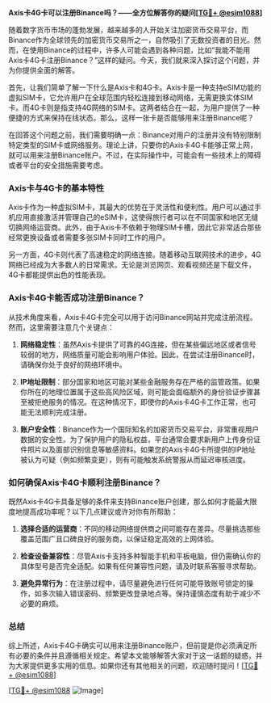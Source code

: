 **Axis卡4G卡可以注册Binance吗？——全方位解答你的疑问[[TG💪+ @esim1088](https://t.me/s/esim1088)]**

随着数字货币市场的蓬勃发展，越来越多的人开始关注加密货币交易平台，而Binance作为全球领先的加密货币交易所之一，自然吸引了无数投资者的目光。然而，在使用Binance的过程中，许多人可能会遇到各种问题，比如“我能不能用Axis卡4G卡注册Binance？”这样的疑问。今天，我们就来深入探讨这个问题，并为你提供全面的解答。

首先，让我们简单了解一下什么是Axis卡和4G卡。Axis卡是一种支持eSIM功能的虚拟SIM卡，它允许用户在全球范围内轻松连接到移动网络，无需更换实体SIM卡。而4G卡则是指支持4G网络的SIM卡。这两者结合在一起，为用户提供了一种便捷的方式来保持在线状态。那么，这样一张卡是否能够用来注册Binance呢？

在回答这个问题之前，我们需要明确一点：Binance对用户的注册并没有特别限制特定类型的SIM卡或网络服务。理论上讲，只要你的Axis卡4G卡能够正常上网，就可以用来注册Binance账户。不过，在实际操作中，可能会有一些技术上的障碍或者平台的安全措施需要考虑。

### Axis卡与4G卡的基本特性

Axis卡作为一种虚拟SIM卡，其最大的优势在于灵活性和便利性。用户可以通过手机应用直接激活并管理自己的eSIM卡，这使得旅行者可以在不同国家和地区无缝切换网络运营商。此外，由于Axis卡不依赖于物理SIM卡槽，因此它非常适合那些经常更换设备或者需要多张SIM卡同时工作的用户。

另一方面，4G卡则代表了高速稳定的网络连接。随着移动互联网技术的进步，4G网络已经成为大多数人的日常需求。无论是浏览网页、观看视频还是下载文件，4G卡都能提供出色的性能表现。

### Axis卡4G卡能否成功注册Binance？

从技术角度来看，Axis卡4G卡完全可以用于访问Binance网站并完成注册流程。然而，这里需要注意几个关键点：

1. **网络稳定性**：虽然Axis卡提供了可靠的4G连接，但在某些偏远地区或者信号较弱的地方，网络质量可能会影响用户体验。因此，在尝试注册Binance时，请确保你处于良好的网络环境中。
   
2. **IP地址限制**：部分国家和地区可能对某些金融服务存在严格的监管政策。如果你所在的地理位置属于这些高风险区域，则可能会面临额外的身份验证步骤甚至被拒绝服务的情况。在这种情况下，即使你的Axis卡4G卡工作正常，也可能无法顺利完成注册。

3. **账户安全性**：Binance作为一个国际知名的加密货币交易平台，非常重视用户数据的安全性。为了保护用户的隐私权益，平台通常会要求新用户上传身份证件照片以及面部识别信息等敏感资料。如果您的Axis卡4G卡所提供的IP地址被认为可疑（例如频繁变更），则有可能触发系统警报从而延迟审核进度。

### 如何确保Axis卡4G卡顺利注册Binance？

既然Axis卡4G卡具备足够的条件来支持Binance账户创建，那么如何才能最大限度地提高成功率呢？以下几点建议或许对你有所帮助：

1. **选择合适的运营商**：不同的移动网络提供商之间可能存在差异。尽量挑选那些覆盖范围广且口碑良好的服务商，以保证稳定高效的上网体验。

2. **检查设备兼容性**：尽管Axis卡支持多种智能手机和平板电脑，但仍需确认你的具体型号是否完全适配。如果有任何兼容性问题，请及时联系客服寻求帮助。

3. **避免异常行为**：在注册过程中，请尽量避免进行任何可能导致账号锁定的操作，如多次输入错误密码、频繁更改登录地点等。保持谨慎态度有助于减少不必要的麻烦。

### 总结

综上所述，Axis卡4G卡确实可以用来注册Binance账户，但前提是你必须满足所有必要的条件并且遵循相关规定。希望本文能够解答大家对于这一话题的疑惑，并为大家提供更多实用的信息。如果你还有其他相关的问题，欢迎随时提问！[[TG💪+ @esim1088](https://t.me/s/esim1088)] 

[[TG💪+ @esim1088](https://t.me/s/esim1088) ![Image](https://i.postimg.cc/4NQfJmqS/Snipaste-2025-05-13-00-14-12.png)]